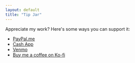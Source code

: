 ```yaml
---
layout: default
title: "Tip Jar"
---
```


Appreciate my work? Here's some ways you can support it:

* [PayPal.me](https://www.paypal.me/ryanfb)
* [Cash App](https://cash.me/$rfbaumann)
* [Venmo](https://venmo.com/ryanfb)
* [Buy me a coffee on Ko-fi](https://ko-fi.com/ryanfb)
